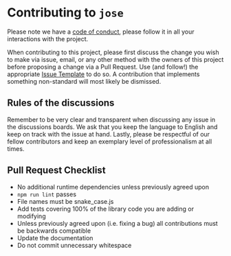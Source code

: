 # Contributing to `jose`

Please note we have a [code of conduct][coc], please follow it in all your interactions with the
project.

When contributing to this project, please first discuss the change you wish to make via issue,
email, or any other method with the owners of this project before proposing a change via a Pull
Request. Use (and follow!) the appropriate [Issue Template][new-issue] to do so. A contribution that
implements something non-standard will most likely be dismissed.

## Rules of the discussions

Remember to be very clear and transparent when discussing any issue in the discussions boards. We
ask that you keep the language to English and keep on track with the issue at hand. Lastly, please
be respectful of our fellow contributors and keep an exemplary level of professionalism at all
times.

## Pull Request Checklist

- No additional runtime dependencies unless previously agreed upon
- `npm run lint` passes
- File names must be snake_case.js
- Add tests covering 100% of the library code you are adding or modifying
- Unless previously agreed upon (i.e. fixing a bug) all contributions must be backwards compatible
- Update the documentation
- Do not commit unnecessary whitespace

[coc]: https://github.com/panva/jose/blob/master/CODE_OF_CONDUCT.md
[new-issue]: https://github.com/panva/jose/issues/new/choose
[standard-version]: https://github.com/conventional-changelog/standard-version
